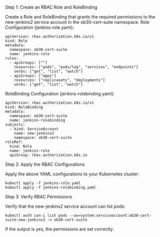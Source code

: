 Step 1: Create an RBAC Role and RoleBinding

Create a Role and RoleBinding that grants the required permissions to the new-jenkins2 service account in the ob30-cert-suite namespace.
Role Configuration (jenkins-role.yaml):

    apiVersion: rbac.authorization.k8s.io/v1
    kind: Role
    metadata:
      namespace: ob30-cert-suite
      name: jenkins-role
    rules:
      - apiGroups: [""]
        resources: ["pods", "pods/log", "services", "endpoints"]
        verbs: ["get", "list", "watch"]
      - apiGroups: ["apps"]
        resources: ["replicasets", "deployments"]
        verbs: ["get", "list", "watch"]

RoleBinding Configuration (jenkins-rolebinding.yaml):

    apiVersion: rbac.authorization.k8s.io/v1
    kind: RoleBinding
    metadata:
      namespace: ob30-cert-suite
      name: jenkins-rolebinding
    subjects:
      - kind: ServiceAccount
        name: new-jenkins2
        namespace: ob30-cert-suite
    roleRef:
      kind: Role
      name: jenkins-role
      apiGroup: rbac.authorization.k8s.io

Step 2: Apply the RBAC Configurations

Apply the above YAML configurations to your Kubernetes cluster:

    kubectl apply -f jenkins-role.yaml
    kubectl apply -f jenkins-rolebinding.yaml

Step 3: Verify RBAC Permissions

Verify that the new-jenkins2 service account can list pods:

    kubectl auth can-i list pods --as=system:serviceaccount:ob30-cert-suite:new-jenkins2 -n ob30-cert-suite

If the output is yes, the permissions are set correctly.
